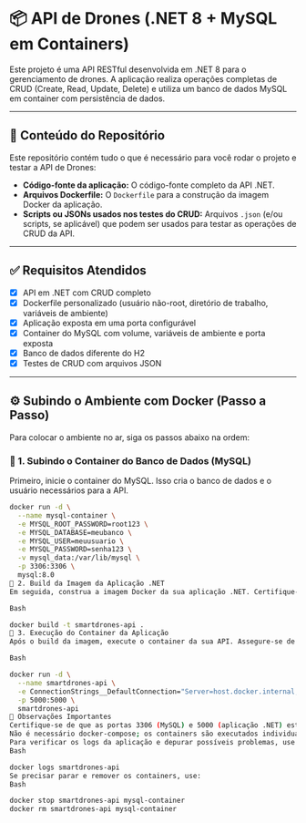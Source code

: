 # 📦 API de Drones (.NET 8 + MySQL em Containers)

Este projeto é uma API RESTful desenvolvida em .NET 8 para o gerenciamento de drones. A aplicação realiza operações completas de CRUD (Create, Read, Update, Delete) e utiliza um banco de dados MySQL em container com persistência de dados.

---

## 📁 Conteúdo do Repositório

Este repositório contém tudo o que é necessário para você rodar o projeto e testar a API de Drones:

* **Código-fonte da aplicação:** O código-fonte completo da API .NET.
* **Arquivos Dockerfile:** O `Dockerfile` para a construção da imagem Docker da aplicação.
* **Scripts ou JSONs usados nos testes do CRUD:** Arquivos `.json` (e/ou scripts, se aplicável) que podem ser usados para testar as operações de CRUD da API.

---

## ✅ Requisitos Atendidos

- [x] API em .NET com CRUD completo
- [x] Dockerfile personalizado (usuário não-root, diretório de trabalho, variáveis de ambiente)
- [x] Aplicação exposta em uma porta configurável
- [x] Container do MySQL com volume, variáveis de ambiente e porta exposta
- [x] Banco de dados diferente do H2
- [x] Testes de CRUD com arquivos JSON

---

## ⚙️ Subindo o Ambiente com Docker (Passo a Passo)

Para colocar o ambiente no ar, siga os passos abaixo na ordem:

### 🐬 1. Subindo o Container do Banco de Dados (MySQL)

Primeiro, inicie o container do MySQL. Isso cria o banco de dados e o usuário necessários para a API.

```bash
docker run -d \
  --name mysql-container \
  -e MYSQL_ROOT_PASSWORD=root123 \
  -e MYSQL_DATABASE=meubanco \
  -e MYSQL_USER=meuusuario \
  -e MYSQL_PASSWORD=senha123 \
  -v mysql_data:/var/lib/mysql \
  -p 3306:3306 \
  mysql:8.0
🐳 2. Build da Imagem da Aplicação .NET
Em seguida, construa a imagem Docker da sua aplicação .NET. Certifique-se de estar na raiz do projeto onde o Dockerfile está localizado.

Bash

docker build -t smartdrones-api .
🚀 3. Execução do Container da Aplicação
Após o build da imagem, execute o container da sua API. Assegure-se de que a string de conexão esteja configurada corretamente para apontar para o container MySQL.

Bash

docker run -d \
  --name smartdrones-api \
  -e ConnectionStrings__DefaultConnection="Server=host.docker.internal;Port=3306;Database=meubanco;User=meuusuario;Password=senha123;" \
  -p 5000:5000 \
  smartdrones-api
📝 Observações Importantes
Certifique-se de que as portas 3306 (MySQL) e 5000 (aplicação .NET) estejam disponíveis em sua máquina.
Não é necessário docker-compose; os containers são executados individualmente com comandos docker run.
Para verificar os logs da aplicação e depurar possíveis problemas, use o comando:
Bash

docker logs smartdrones-api
Se precisar parar e remover os containers, use:
Bash

docker stop smartdrones-api mysql-container
docker rm smartdrones-api mysql-container
